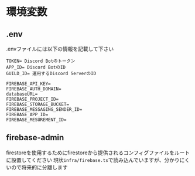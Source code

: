 # 環境変数

## .env

.envファイルには以下の情報を記載して下さい

```.env
TOKEN= Discord Botのトークン
APP_ID= Discord BotのID
GUILD_ID= 運用するDiscord ServerのID

FIREBASE_API_KEY=
FIREBASE_AUTH_DOMAIN=
databaseURL=
FIREBASE_PROJECT_ID=
FIREBASE_STORAGE_BUCKET=
FIREBASE_MESSAGING_SENDER_ID=
FIREBASE_APP_ID=
FIREBASE_MESUREMENT_ID=
```

## firebase-admin

firestoreを使用するためにfirestoreから提供されるコンフィグファイルをルートに設置してください
現状`infra/firebase.ts`で読み込んでいますが、分かりにくいので将来的に分離します
